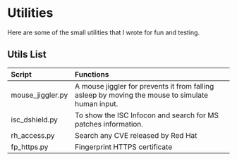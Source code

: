 # Utilities
Here are some of the small utilities that I wrote for fun and testing. 

## Utils List
| Script | Functions |
|:----------|:------------- |
| mouse_jiggler.py | A mouse jiggler for prevents it from falling asleep by moving the mouse to simulate human input. |
| isc_dshield.py | To show the ISC Infocon and search for MS patches information. |
| rh_access.py | Search any CVE released by Red Hat |
| fp_https.py | Fingerprint HTTPS certificate |

<!--
## Screenshots

![rh_access.py](screenshots/RH_Access.png)
 -->
